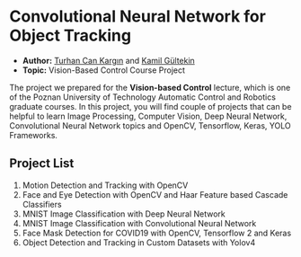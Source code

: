 # Convolutional Neural Network for Object Tracking
* **Author:** [Turhan Can Kargın](https://github.com/turhancan97) and [Kamil Gültekin](https://github.com/kamilgultekin)
* **Topic:** Vision-Based Control Course Project

The project we prepared for the **Vision-based Control** lecture, which is one of the Poznan University of Technology Automatic Control and Robotics graduate courses. In this project, you will find couple of projects that can be helpful to learn Image Processing, Computer Vision, Deep Neural Network, Convolutional Neural Network topics and OpenCV, Tensorflow, Keras, YOLO Frameworks.

## Project List
1. Motion Detection and Tracking with OpenCV
2. Face and Eye Detection with OpenCV and Haar Feature based Cascade Classifiers
3. MNIST Image Classification with Deep Neural Network
4. MNIST Image Classification with Convolutional Neural Network
5. Face Mask Detection for COVID19 with OpenCV, Tensorflow 2 and Keras
6. Object Detection and Tracking in Custom Datasets with Yolov4

